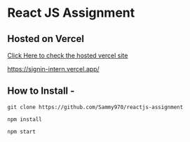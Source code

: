 # React JS Assignment

## Hosted on Vercel

[Click Here to check the hosted vercel site](https://signin-intern.vercel.app)

https://signin-intern.vercel.app/

## How to Install -

`git clone https://github.com/Sammy970/reactjs-assignment`

`npm install`

`npm start`
